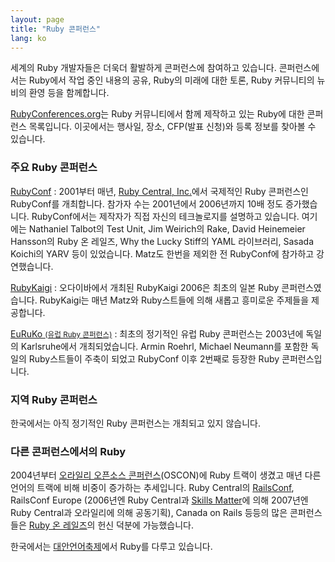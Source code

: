 ```yaml
---
layout: page
title: "Ruby 콘퍼런스"
lang: ko
---
```


세계의 Ruby 개발자들은 더욱더 활발하게 콘퍼런스에 참여하고 있습니다.
콘퍼런스에서는 Ruby에서 작업 중인 내용의 공유, Ruby의 미래에 대한 토론, Ruby
커뮤니티의 뉴비의 환영 등을 함께합니다.

[RubyConferences.org][rc]는 Ruby 커뮤니티에서 함께 제작하고 있는
Ruby에 대한 콘퍼런스 목록입니다. 이곳에서는 행사일, 장소, CFP(발표 신청)와
등록 정보를 찾아볼 수 있습니다.

### 주요 Ruby 콘퍼런스

[RubyConf][1]
: 2001부터 매년, [Ruby Central, Inc.][2]에서 국제적인 Ruby 콘퍼런스인
  RubyConf를 개최합니다. 참가자 수는 2001년에서 2006년까지 10배 정도
  증가했습니다. RubyConf에서는 제작자가 직접 자신의 테크놀로지를 설명하고
  있습니다. 여기에는 Nathaniel Talbot의 Test Unit, Jim Weirich의 Rake,
  David Heinemeier Hansson의 Ruby 온 레일즈, Why the Lucky Stiff의 YAML
  라이브러리, Sasada Koichi의 YARV 등이 있었습니다. Matz도 한번을
  제외한 전 RubyConf에 참가하고 강연했습니다.

[RubyKaigi][3]
: 오다이바에서 개최된 RubyKaigi 2006은 최초의 일본 Ruby 콘퍼런스였습니다.
  RubyKaigi는 매년 Matz와 Ruby스트들에 의해 새롭고 흥미로운 주제들을
  제공합니다.

[EuRuKo <small>(유럽 Ruby 콘퍼런스)</small>][4]
: 최초의 정기적인 유럽 Ruby 콘퍼런스는 2003년에 독일의 Karlsruhe에서
  개최되었습니다. Armin Roehrl, Michael Neumann를 포함한 독일의 Ruby스트들이
  주축이 되었고 RubyConf 이후 2번째로 등장한 Ruby 콘퍼런스입니다.

### 지역 Ruby 콘퍼런스

한국에서는 아직 정기적인 Ruby 콘퍼런스는 개최되고 있지 않습니다.

### 다른 콘퍼런스에서의 Ruby

2004년부터 [오라일리 오픈소스 콘퍼런스][10](OSCON)에 Ruby 트랙이 생겼고 매년
다른 언어의 트랙에 비해 비중이 증가하는 추세입니다. Ruby Central의
[RailsConf][12], RailsConf Europe (2006년엔 Ruby Central과
[Skills Matter][14]에 의해 2007년엔 Ruby Central과 오라일리에 의해 공동기획),
Canada on Rails 등등의 많은 콘퍼런스들은 [Ruby 온 레일즈][11]의 헌신 덕분에
가능했습니다.


한국에서는 [대안언어축제](http://www.pnakorea.org/)에서 Ruby를 다루고 있습니다.


[rc]: http://rubyconferences.org/
[1]: http://rubyconf.org/
[2]: http://rubycentral.org
[3]: http://rubykaigi.org/
[4]: http://euruko.org
[5]: http://www.osdc.com.au/
[10]: http://conferences.oreillynet.com/os2006/
[11]: http://www.rubyonrails.org
[12]: http://www.railsconf.org
[14]: http://www.skillsmatter.com
